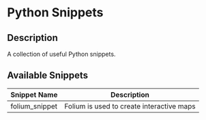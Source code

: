 # Python Snippets #
## Description ##
A collection of useful Python snippets.

## Available Snippets ##
| Snippet Name | Description |
|--------------|-------------|
| folium_snippet | Folium is used to create interactive maps |